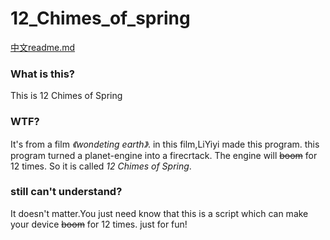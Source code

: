 # 12_Chimes_of_spring
[中文readme.md](https://github.com/Li-YiYi/12_Chimes_of_spring/readme_zhcn.md)
### What is this?
This is 12 Chimes of Spring
### WTF?
It's from a film *《wondeting earth》*.
in this film,LiYiyi made this program.
this program turned a planet-engine into a firecrtack.
The engine will ~~boom~~ for 12 times.
So it is called *12 Chimes of Spring*.
### still can't understand?
It doesn't matter.You just need know that
this is a script which can make your device ~~boom~~ for 12 times.
just for fun!
